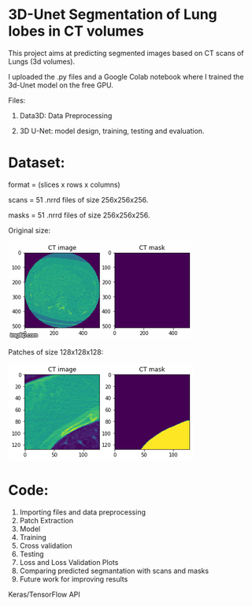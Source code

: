 # 3D-Unet Segmentation of Lung lobes in CT volumes

This project aims at predicting segmented images based on CT scans of Lungs (3d volumes).

I uploaded the .py files and a Google Colab notebook where I trained the 3d-Unet model on the free GPU.

Files:

1. Data3D: Data Preprocessing

2. 3D U-Net: model design, training, testing and evaluation.

# Dataset:

format = (slices x rows x columns)

scans = 51 .nrrd files of size 256x256x256.

masks = 51 .nrrd files of size 256x256x256.

Original size:

![](/3v2vpv.gif)

Patches of size 128x128x128:

![](/scan_and_mask.png)

# Code:

1. Importing files and data preprocessing
2. Patch Extraction
3. Model
4. Training
5. Cross validation
6. Testing
7. Loss and Loss Validation Plots
8. Comparing predicted segmantation with scans and masks
9. Future work for improving results



Keras/TensorFlow API
